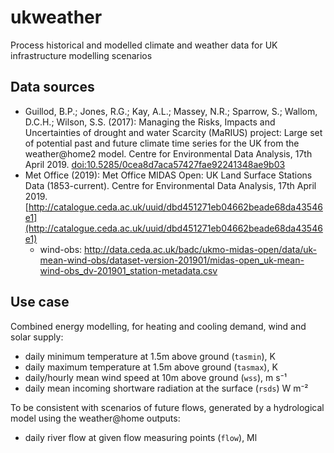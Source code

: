 # ukweather
Process historical and modelled climate and weather data for UK infrastructure modelling scenarios

## Data sources

- Guillod, B.P.; Jones, R.G.; Kay, A.L.; Massey, N.R.; Sparrow, S.; Wallom, D.C.H.; Wilson, S.S. (2017): Managing the Risks, Impacts and Uncertainties of drought and water Scarcity (MaRIUS) project: Large set of potential past and future climate time series for the UK from the weather@home2 model. Centre for Environmental Data Analysis, 17th April 2019. [doi:10.5285/0cea8d7aca57427fae92241348ae9b03](http://dx.doi.org/10.5285/0cea8d7aca57427fae92241348ae9b03)
- Met Office (2019): Met Office MIDAS Open: UK Land Surface Stations Data (1853-current). Centre for Environmental Data Analysis, 17th April 2019. [http://catalogue.ceda.ac.uk/uuid/dbd451271eb04662beade68da43546e1](http://catalogue.ceda.ac.uk/uuid/dbd451271eb04662beade68da43546e1)
  - wind-obs: http://data.ceda.ac.uk/badc/ukmo-midas-open/data/uk-mean-wind-obs/dataset-version-201901/midas-open_uk-mean-wind-obs_dv-201901_station-metadata.csv

## Use case

Combined energy modelling, for heating and cooling demand, wind and solar supply:

- daily minimum temperature at 1.5m above ground (`tasmin`), K
- daily maximum temperature at 1.5m above ground (`tasmax`), K
- daily/hourly mean wind speed at 10m above ground (`wss`), m s⁻¹
- daily mean incoming shortware radiation at the surface (`rsds`) W m⁻²

To be consistent with scenarios of future flows, generated by a hydrological model using the
weather@home outputs:

- daily river flow at given flow measuring points (`flow`), Ml

